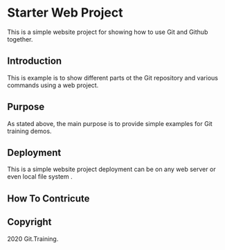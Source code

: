 # Starter Web Project

This is a simple website project for showing how to use Git and Github together.

## Introduction

This is example is to show different parts ot the Git repository and various commands using a web project. 

## Purpose

As stated above, the main purpose is to provide simple examples for Git training demos.

## Deployment

This is a simple website project deployment can be on any web server or even local file system .

## How To Contricute


## Copyright

2020 Git.Training.
